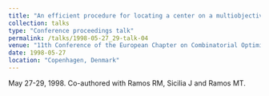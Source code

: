 ```yaml
---
title: "An efficient procedure for locating a center on a multiobjective network"
collection: talks
type: "Conference proceedings talk"
permalink: /talks/1998-05-27_29-talk-04
venue: "11th Conference of the European Chapter on Combinatorial Optimization (ECCO-XI)"
date: 1998-05-27
location: "Copenhagen, Denmark"
---
```

May 27-29, 1998. Co-authored with Ramos RM, Sicilia J and Ramos MT.
